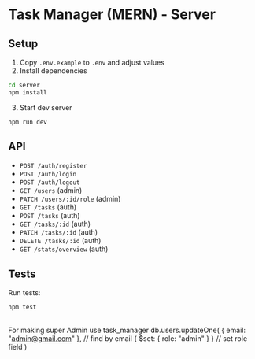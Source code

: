 # Task Manager (MERN) - Server

## Setup
1. Copy `.env.example` to `.env` and adjust values
2. Install dependencies
```bash
cd server
npm install
```
3. Start dev server
```bash
npm run dev
```

## API
- `POST /auth/register`
- `POST /auth/login`
- `POST /auth/logout`
- `GET /users` (admin)
- `PATCH /users/:id/role` (admin)
- `GET /tasks` (auth)
- `POST /tasks` (auth)
- `GET /tasks/:id` (auth)
- `PATCH /tasks/:id` (auth)
- `DELETE /tasks/:id` (auth)
- `GET /stats/overview` (auth)

## Tests
Run tests:
```bash
npm test
```

##
For making super Admin
use task_manager
db.users.updateOne(
  { email: "admin@gmail.com" },              // find by email
  { $set: { role: "admin" } }                // set role field
)

